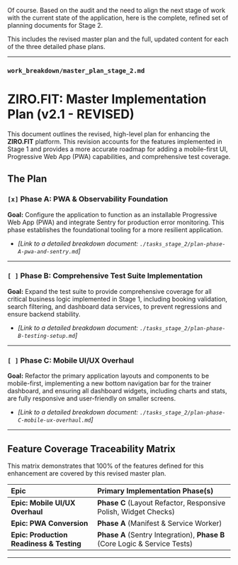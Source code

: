 Of course. Based on the audit and the need to align the next stage of work with the current state of the application, here is the complete, refined set of planning documents for Stage 2.

This includes the revised master plan and the full, updated content for each of the three detailed phase plans.

---
### `work_breakdown/master_plan_stage_2.md`
# **ZIRO.FIT: Master Implementation Plan (v2.1 - REVISED)**

This document outlines the revised, high-level plan for enhancing the **ZIRO.FIT** platform. This revision accounts for the features implemented in Stage 1 and provides a more accurate roadmap for adding a mobile-first UI, Progressive Web App (PWA) capabilities, and comprehensive test coverage.

## The Plan

### `[x]` Phase A: PWA & Observability Foundation

**Goal:** Configure the application to function as an installable Progressive Web App (PWA) and integrate Sentry for production error monitoring. This phase establishes the foundational tooling for a more resilient application.

- *[Link to a detailed breakdown document: `./tasks_stage_2/plan-phase-A-pwa-and-sentry.md`]*

---

### `[ ]` Phase B: Comprehensive Test Suite Implementation

**Goal:** Expand the test suite to provide comprehensive coverage for all critical business logic implemented in Stage 1, including booking validation, search filtering, and dashboard data services, to prevent regressions and ensure backend stability.

- *[Link to a detailed breakdown document: `./tasks_stage_2/plan-phase-B-testing-setup.md`]*

---

### `[ ]` Phase C: Mobile UI/UX Overhaul

**Goal:** Refactor the primary application layouts and components to be mobile-first, implementing a new bottom navigation bar for the trainer dashboard, and ensuring all dashboard widgets, including charts and stats, are fully responsive and user-friendly on smaller screens.

- *[Link to a detailed breakdown document: `./tasks_stage_2/plan-phase-C-mobile-ux-overhaul.md`]*

---

## Feature Coverage Traceability Matrix

This matrix demonstrates that 100% of the features defined for this enhancement are covered by this revised master plan.

| Epic | Primary Implementation Phase(s) |
| :--- | :--- |
| **Epic: Mobile UI/UX Overhaul** | **Phase C** (Layout Refactor, Responsive Polish, Widget Checks) |
| **Epic: PWA Conversion** | **Phase A** (Manifest & Service Worker) |
| **Epic: Production Readiness & Testing**| **Phase A** (Sentry Integration), **Phase B** (Core Logic & Service Tests) |

---